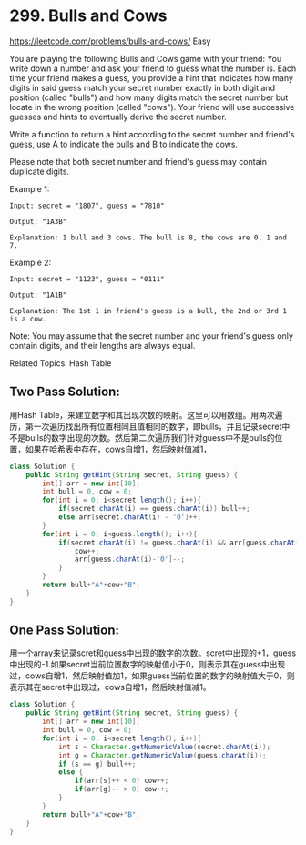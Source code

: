# 299. Bulls and Cows
<https://leetcode.com/problems/bulls-and-cows/>
Easy

You are playing the following Bulls and Cows game with your friend: You write down a number and ask your friend to guess what the number is. Each time your friend makes a guess, you provide a hint that indicates how many digits in said guess match your secret number exactly in both digit and position (called "bulls") and how many digits match the secret number but locate in the wrong position (called "cows"). Your friend will use successive guesses and hints to eventually derive the secret number.

Write a function to return a hint according to the secret number and friend's guess, use A to indicate the bulls and B to indicate the cows. 

Please note that both secret number and friend's guess may contain duplicate digits.

Example 1:

    Input: secret = "1807", guess = "7810"

    Output: "1A3B"

    Explanation: 1 bull and 3 cows. The bull is 8, the cows are 0, 1 and 7.
Example 2:

    Input: secret = "1123", guess = "0111"

    Output: "1A1B"

    Explanation: The 1st 1 in friend's guess is a bull, the 2nd or 3rd 1 is a cow.
Note: You may assume that the secret number and your friend's guess only contain digits, and their lengths are always equal.

Related Topics: Hash Table

## Two Pass Solution:
用Hash Table，来建立数字和其出现次数的映射。这里可以用数组。用两次遍历，第一次遍历找出所有位置相同且值相同的数字，即bulls，并且记录secret中不是bulls的数字出现的次数。然后第二次遍历我们针对guess中不是bulls的位置，如果在哈希表中存在，cows自增1，然后映射值减1，
```java
class Solution {
    public String getHint(String secret, String guess) {
        int[] arr = new int[10];
        int bull = 0, cow = 0;
        for(int i = 0; i<secret.length(); i++){
            if(secret.charAt(i) == guess.charAt(i)) bull++;
            else arr[secret.charAt(i) - '0']++;
        }
        for(int i = 0; i<guess.length(); i++){
            if(secret.charAt(i) != guess.charAt(i) && arr[guess.charAt(i)-'0']>0) {
                cow++;
                arr[guess.charAt(i)-'0']--;
            }
        }
        return bull+"A"+cow+"B";
    }
}
```

## One Pass Solution:
用一个array来记录scret和guess中出现的数字的次数。scret中出现的+1，guess中出现的-1.如果secret当前位置数字的映射值小于0，则表示其在guess中出现过，cows自增1，然后映射值加1，如果guess当前位置的数字的映射值大于0，则表示其在secret中出现过，cows自增1，然后映射值减1。

```java
class Solution {
    public String getHint(String secret, String guess) {
        int[] arr = new int[10];
        int bull = 0, cow = 0;
        for(int i = 0; i<secret.length(); i++){
            int s = Character.getNumericValue(secret.charAt(i));
            int g = Character.getNumericValue(guess.charAt(i));
            if (s == g) bull++;
            else {
                if(arr[s]++ < 0) cow++;
                if(arr[g]-- > 0) cow++;
            }
        }
        return bull+"A"+cow+"B";
    }
}
```